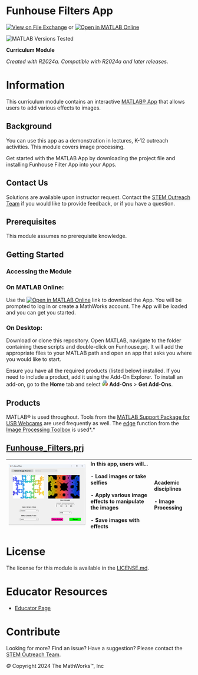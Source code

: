 
# Funhouse Filters App

[![View on File Exchange](https://www.mathworks.com/matlabcentral/images/matlab-file-exchange.svg)](https://www.mathworks.com/matlabcentral/fileexchange/XXXXX-PROJECTNAME) or [![Open in MATLAB Online](https://www.mathworks.com/images/responsive/global/open-in-matlab-online.svg)](https://matlab.mathworks.com/open/github/v1?repo=MathWorks-Teaching-Resources/REPO_NAME&project=Funhouse_Filters.prj)

![MATLAB Versions Tested](https://img.shields.io/endpoint?url=https%3A%2F%2Fraw.githubusercontent.com%2FMathWorks-Teaching-Resources%2FREPO_NAME%2Frelease%2FImages%2FTestedWith.json)

**Curriculum Module**

_Created with R2024a. Compatible with R2024a and later releases._

# Information

This curriculum module contains an interactive [MATLAB® App](https://www.mathworks.com/help/matlab/creating_guis/apps-overview.html) that allows users to add various effects to images.


## Background

You can use this app as a demonstration in lectures, K\-12 outreach activities. This module covers image processing.


 Get started with the MATLAB App by downloading the project file and installing Funhouse Filter App into your Apps. 

## Contact Us

Solutions are available upon instructor request. Contact the [STEM Outreach Team](http://stemoutreach@groups.mathworks.com) if you would like to provide feedback, or if you have a question.


## Prerequisites

This module assumes no prerequisite knowledge.


## Getting Started
### Accessing the Module
### **On MATLAB Online:**

Use the [![Open in MATLAB Online](https://www.mathworks.com/images/responsive/global/open-in-matlab-online.svg)](https://matlab.mathworks.com/open/github/v1?repo=MathWorks-Teaching-Resources/REPO_NAME&project=Funhouse.prj)  link to download the App. You will be prompted to log in or create a MathWorks account. The App will be loaded and you can get you started.

### **On Desktop:**

Download or clone this repository. Open MATLAB, navigate to the folder containing these scripts and double-click on Funhouse.prj. It will add the appropriate files to your MATLAB path and open an app that asks you where you would like to start. 


Ensure you have all the required products (listed below) installed. If you need to include a product, add it using the Add\-On Explorer. To install an add\-on, go to the **Home** tab and select  ![image_1.png](Images/image_1.png) **Add-Ons** > **Get Add-Ons**. 


## Products

MATLAB® is used throughout. Tools from the [MATLAB Support Package for USB Webcams](https://www.mathworks.com/matlabcentral/fileexchange/45182-matlab-support-package-for-usb-webcams?s_tid=srchtitle_support_results_1_webcam%20support%20package) are used frequently as well. The [edge](https://www.mathworks.com/help/images/ref/edge.html) function from the  [Image Processing Toolbox](https://www.mathworks.com/products/image-processing.html?s_tid=srchtitle_site_search_1_image%20processing) is used*.*

## [**Funhouse_Filters.prj**](Funhouse_Filters.prj) 
| ![image_2.png](Images/image_2.png) <br>  | **In this app, users will...** <br> <br>-  Load images or take selfies <br> <br>-  Apply various image effects to manipulate the images <br> <br>-  Save images with effects <br>  | **Academic disciplines** <br> <br>-  Image Processing <br>   |
| :-- | :-- | :-- |

# License

The license for this module is available in the [LICENSE.md](https://github.com/MathWorks-Teaching-Resources/REPO_NAME/blob/release/LICENSE.md).

# Educator Resources
-  [Educator Page](https://www.mathworks.com/academia/educators.html) 

# Contribute 

Looking for more? Find an issue? Have a suggestion? Please contact the [STEM Outreach Team](http://stemoutreach@groups.mathworks.com). 


 *©* Copyright 2024 The MathWorks™, Inc



